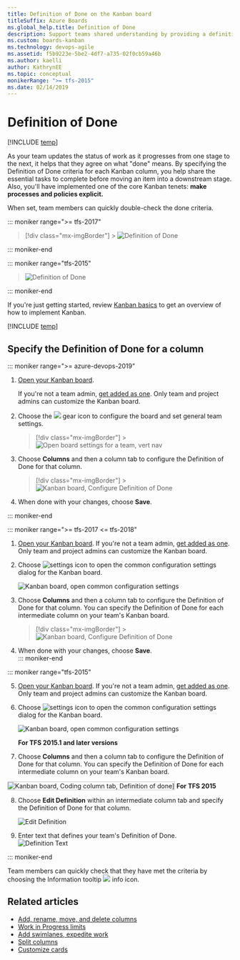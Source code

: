 ```yaml
---
title: Definition of Done on the Kanban board
titleSuffix: Azure Boards
ms.global_help.title: Definition of Done
description: Support teams shared understanding by providing a definition for what "done" means for each column of the Kanban board
ms.custom: boards-kanban
ms.technology: devops-agile
ms.assetid: f5b9223e-5be2-4df7-a735-02f0cb59a46b
ms.author: kaelli
author: KathrynEE
ms.topic: conceptual
monikerRange: ">= tfs-2015"
ms.date: 02/14/2019
---
```


# Definition of Done

[!INCLUDE [temp](../includes/version-vsts-tfs-2015-on.md)]

As your team updates the status of work as it progresses from one stage to the next, it helps that they agree on what "done" means. By specifying the Definition of Done criteria for each Kanban column, you help share the essential tasks to complete before moving an item into a downstream stage.
Also, you'll have implemented one of the core Kanban tenets: **make processes and policies explicit.**

When set, team members can quickly double-check the done criteria.

::: moniker range=">= tfs-2017"

> [!div class="mx-imgBorder"] > ![Definition of Done](media/columns/move-doing-done-dod-develop.png)

::: moniker-end

::: moniker range="tfs-2015"

> ![Definition of Done](media/ALM_DD_IntroImage.png)

::: moniker-end

If you're just getting started, review [Kanban basics](kanban-basics.md) to get an overview of how to implement Kanban.

[!INCLUDE [temp](../includes/prerequisites-team-settings.md)]

## Specify the Definition of Done for a column

::: moniker range=">= azure-devops-2019"

1. [Open your Kanban board](kanban-quickstart.md).

   If you're not a team admin, [get added as one](../../organizations/settings/add-team-administrator.md). Only team and project admins can customize the Kanban board.

1. Choose the ![](../../media/icons/blue-gear.png) gear icon to configure the board and set general team settings.

   > [!div class="mx-imgBorder"] > ![Open board settings for a team, vert nav](../../organizations/settings/media/configure-team/open-board-settings.png)

1. Choose **Columns** and then a column tab to configure the Definition of Done for that column.

   > [!div class="mx-imgBorder"] > ![Kanban board, Configure Definition of Done](media/columns/definition-of-done-defined.png)

1. When done with your changes, choose **Save**.

::: moniker-end

::: moniker range=">= tfs-2017 <= tfs-2018"

1. [Open your Kanban board](kanban-quickstart.md). If you're not a team admin, [get added as one](../../organizations/settings/add-team-administrator.md). Only team and project admins can customize the Kanban board.

2. Choose ![settings icon](../../media/icons/team-settings-gear-icon.png) to open the common configuration settings dialog for the Kanban board.

   ![Kanban board, open common configuration settings](media/add-columns-open-settings-ts.png)

3. Choose **Columns** and then a column tab to configure the Definition of Done for that column. You can specify the Definition of Done for each intermediate column on your team's Kanban board.

   > [!div class="mx-imgBorder"] > ![Kanban board, Configure Definition of Done](media/columns/definition-of-done-defined.png)

4. When done with your changes, choose **Save**.  
   ::: moniker-end

::: moniker range="tfs-2015"

5. [Open your Kanban board](kanban-quickstart.md). If you're not a team admin, [get added as one](../../organizations/settings/add-team-administrator.md). Only team and project admins can customize the Kanban board.

6. Choose ![settings icon](../../media/icons/team-settings-gear-icon.png) to open the common configuration settings dialog for the Kanban board.

   ![Kanban board, open common configuration settings](media/add-columns-open-settings-ts.png)

   **For TFS 2015.1 and later versions**

7. Choose **Columns** and then a column tab to configure the Definition of Done for that column. You can specify the Definition of Done for each intermediate column on your team's Kanban board.

<img src="media/vso-kanban-board-definition-of-done-no-tags.png"   alt="Kanban board, Coding column tab, Definition of done]" style="border: 1px solid #C3C3C3;" />     
<strong>For TFS 2015</strong>

8. Choose **Edit Definition** within an intermediate column tab and specify the Definition of Done for that column.

   ![Edit Definition](media/ALM_DD_EditDefinition.png)

9. Enter text that defines your team's Definition of Done.  
   ![Definition Text](media/ALM_DD_DefinitionText.png)

::: moniker-end

Team members can quickly check that they have met the criteria by choosing the Information tooltip ![](media/ALM_DD_InfoIcon.png) info icon.

## Related articles

- [Add, rename, move, and delete columns](add-columns.md)
- [Work in Progress limits](wip-limits.md)
- [Add swimlanes, expedite work](expedite-work.md)
- [Split columns](split-columns.md)
- [Customize cards](../../boards/boards/customize-cards.md)
